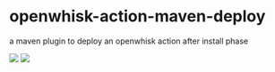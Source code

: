 # openwhisk-action-maven-deploy
a maven plugin to deploy an openwhisk action after install phase

[![](https://travis-ci.org/fabtesta/openwhisk-action-maven-deploy.svg?branch=main)]()
[![](https://jitpack.io/v/fabtesta/openwhisk-action-maven-deploy.svg)](https://jitpack.io/#fabtesta/openwhisk-action-maven-deploy)
